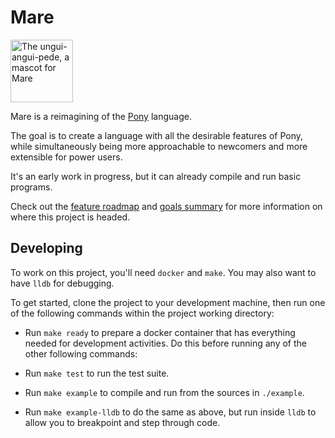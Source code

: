 # Mare

<a href="https://openclipart.org/detail/191499/horse"><img alt="The ungui-angui-pede, a mascot for Mare" src="https://openclipart.org/download/191499/1393759624.svg" width="100px" /></a>

Mare is a reimagining of the [Pony](https://www.ponylang.io/) language.

The goal is to create a language with all the desirable features of Pony, while simultaneously being more approachable to newcomers and more extensible for power users.

It's an early work in progress, but it can already compile and run basic programs.

Check out the [feature roadmap](./ROADMAP.md) and [goals summary](./GOALS.md) for more information on where this project is headed.

## Developing

To work on this project, you'll need `docker` and `make`. You may also want to have `lldb` for debugging.

To get started, clone the project to your development machine, then run one of the following commands within the project working directory:

- Run `make ready` to prepare a docker container that has everything needed for development activities. Do this before running any of the other following commands:

- Run `make test` to run the test suite.

- Run `make example` to compile and run from the sources in `./example`.

- Run `make example-lldb` to do the same as above, but run inside `lldb` to allow you to breakpoint and step through code.
